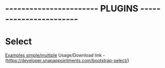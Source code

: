 # ----------------------- PLUGINS -----------------------

# Select
[Examples simple/multiple](https://developer.snapappointments.com/bootstrap-select/examples/)
Usage/Download link - (https://developer.snapappointments.com/bootstrap-select/)
